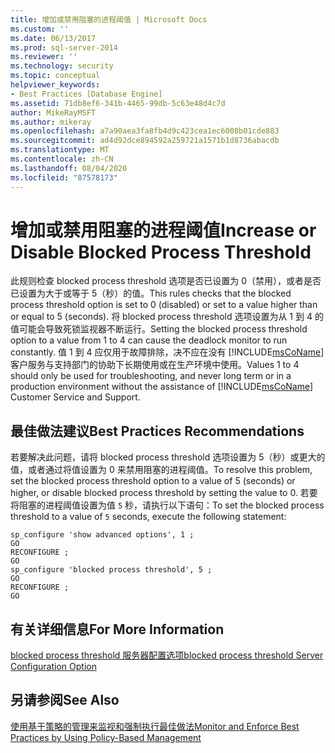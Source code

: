 ```yaml
---
title: 增加或禁用阻塞的进程阈值 | Microsoft Docs
ms.custom: ''
ms.date: 06/13/2017
ms.prod: sql-server-2014
ms.reviewer: ''
ms.technology: security
ms.topic: conceptual
helpviewer_keywords:
- Best Practices [Database Engine]
ms.assetid: 71db8ef6-341b-4465-99db-5c63e48d4c7d
author: MikeRayMSFT
ms.author: mikeray
ms.openlocfilehash: a7a90aea3fa8fb4d9c423cea1ec6008b01cde883
ms.sourcegitcommit: ad4d92dce894592a259721a1571b1d8736abacdb
ms.translationtype: MT
ms.contentlocale: zh-CN
ms.lasthandoff: 08/04/2020
ms.locfileid: "87578173"
---
```

# <a name="increase-or-disable-blocked-process-threshold"></a><span data-ttu-id="363db-102">增加或禁用阻塞的进程阈值</span><span class="sxs-lookup"><span data-stu-id="363db-102">Increase or Disable Blocked Process Threshold</span></span>
  <span data-ttu-id="363db-103">此规则检查 blocked process threshold 选项是否已设置为 0（禁用），或者是否已设置为大于或等于 5（秒）的值。</span><span class="sxs-lookup"><span data-stu-id="363db-103">This rules checks that the blocked process threshold option is set to 0 (disabled) or set to a value higher than or equal to 5 (seconds).</span></span> <span data-ttu-id="363db-104">将 blocked process threshold 选项设置为从 1 到 4 的值可能会导致死锁监视器不断运行。</span><span class="sxs-lookup"><span data-stu-id="363db-104">Setting the blocked process threshold option to a value from 1 to 4 can cause the deadlock monitor to run constantly.</span></span> <span data-ttu-id="363db-105">值 1 到 4 应仅用于故障排除，决不应在没有 [!INCLUDE[msCoName](../../includes/msconame-md.md)] 客户服务与支持部门的协助下长期使用或在生产环境中使用。</span><span class="sxs-lookup"><span data-stu-id="363db-105">Values 1 to 4 should only be used for troubleshooting, and never long term or in a production environment without the assistance of [!INCLUDE[msCoName](../../includes/msconame-md.md)] Customer Service and Support.</span></span>  
  
## <a name="best-practices-recommendations"></a><span data-ttu-id="363db-106">最佳做法建议</span><span class="sxs-lookup"><span data-stu-id="363db-106">Best Practices Recommendations</span></span>  
 <span data-ttu-id="363db-107">若要解决此问题，请将 blocked process threshold 选项设置为 5（秒）或更大的值，或者通过将值设置为 0 来禁用阻塞的进程阈值。</span><span class="sxs-lookup"><span data-stu-id="363db-107">To resolve this problem, set the blocked process threshold option to a value of 5 (seconds) or higher, or disable blocked process threshold by setting the value to 0.</span></span> <span data-ttu-id="363db-108">若要将阻塞的进程阈值设置为值 `5` 秒，请执行以下语句：</span><span class="sxs-lookup"><span data-stu-id="363db-108">To set the blocked process threshold to a value of `5` seconds, execute the following statement:</span></span>  
  
```  
sp_configure 'show advanced options', 1 ;  
GO  
RECONFIGURE ;  
GO  
sp_configure 'blocked process threshold', 5 ;  
GO  
RECONFIGURE ;  
GO  
```  
  
## <a name="for-more-information"></a><span data-ttu-id="363db-109">有关详细信息</span><span class="sxs-lookup"><span data-stu-id="363db-109">For More Information</span></span>  
 [<span data-ttu-id="363db-110">blocked process threshold 服务器配置选项</span><span class="sxs-lookup"><span data-stu-id="363db-110">blocked process threshold Server Configuration Option</span></span>](../../database-engine/configure-windows/blocked-process-threshold-server-configuration-option.md)  
  
## <a name="see-also"></a><span data-ttu-id="363db-111">另请参阅</span><span class="sxs-lookup"><span data-stu-id="363db-111">See Also</span></span>  
 [<span data-ttu-id="363db-112">使用基于策略的管理来监视和强制执行最佳做法</span><span class="sxs-lookup"><span data-stu-id="363db-112">Monitor and Enforce Best Practices by Using Policy-Based Management</span></span>](monitor-and-enforce-best-practices-by-using-policy-based-management.md)  
  
  
